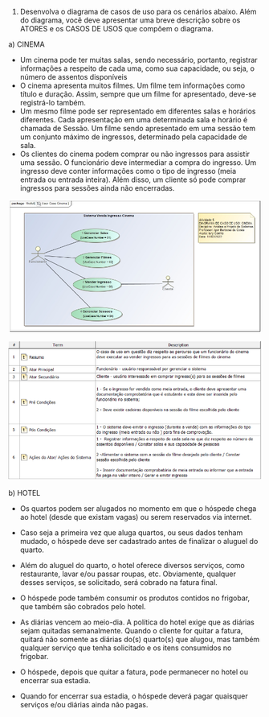 1) Desenvolva o diagrama de casos de uso para os cenários abaixo. Além do diagrama, você deve apresentar uma breve descrição sobre os ATORES e os CASOS DE USOS que compõem o diagrama.

a) CINEMA
* Um cinema pode ter muitas salas, sendo necessário, portanto, registrar informações a respeito de cada uma, como sua capacidade, ou seja, o número de assentos disponíveis
* O cinema apresenta muitos filmes. Um filme tem informações como título e duração. Assim, sempre que um filme for apresentado, deve-se registrá-lo também.
* Um mesmo filme pode ser representado em diferentes salas e horários diferentes. Cada apresentação em uma determinada sala e horário é chamada de Sessão. Um filme sendo apresentado em uma sessão tem um conjunto máximo de ingressos, determinado pela capacidade de sala.
* Os clientes do cinema podem comprar ou não ingressos para assistir uma sessão. O funcionário deve intermediar a compra do ingresso. Um ingresso deve conter informações como o tipo de ingresso (meia entrada ou entrada inteira). Além disso, um cliente só pode comprar ingressos para sessões ainda não encerradas.

![Cinema_Diagrama](https://github.com/iuryeng/APS/blob/main/Atividade%2005/Cinema/User%20Case%20Cinema.jpg)


![Cinema_Doc](https://github.com/iuryeng/APS/blob/main/Atividade%2005/Cinema/doc_user_case_cinema.png)



b) HOTEL
* Os quartos podem ser alugados no momento em que o hóspede chega ao hotel (desde que existam vagas) ou serem reservados via internet.

* Caso seja a primeira vez que aluga quartos, ou seus dados tenham mudado, o hóspede deve ser cadastrado antes de finalizar o aluguel do quarto.
* Além do aluguel do quarto, o hotel oferece diversos serviços, como restaurante, lavar e/ou passar roupas, etc. Obviamente, qualquer desses serviços, se solicitado, será cobrado na fatura final.
* O hóspede pode também consumir os produtos contidos no frigobar, que também são cobrados pelo hotel.
* As diárias vencem ao meio-dia. A política do hotel exige que as diárias sejam quitadas semanalmente. Quando o cliente for quitar a fatura, quitará não somente as diárias do(s) quarto(s) que alugou, mas também qualquer serviço que tenha solicitado e os itens consumidos no frigobar.
* O hóspede, depois que quitar a fatura, pode permanecer no hotel ou encerrar sua estadia.
* Quando for encerrar sua estadia, o hóspede deverá pagar quaisquer serviços e/ou diárias ainda não pagas.

